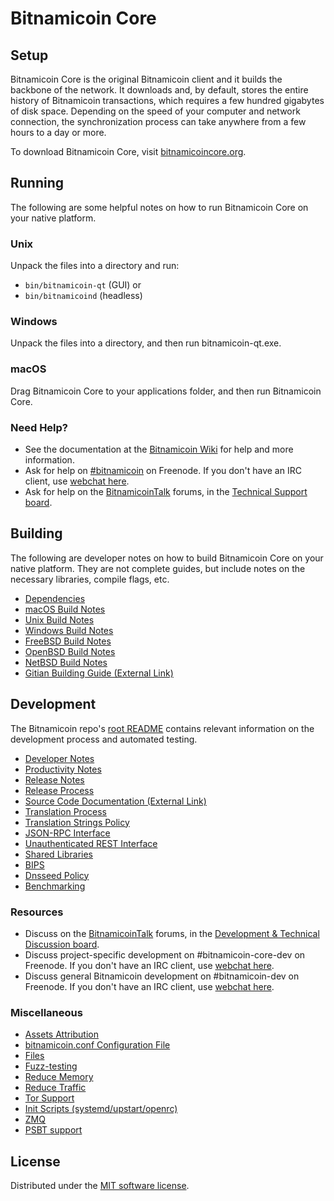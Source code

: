Bitnamicoin Core
=============

Setup
---------------------
Bitnamicoin Core is the original Bitnamicoin client and it builds the backbone of the network. It downloads and, by default, stores the entire history of Bitnamicoin transactions, which requires a few hundred gigabytes of disk space. Depending on the speed of your computer and network connection, the synchronization process can take anywhere from a few hours to a day or more.

To download Bitnamicoin Core, visit [bitnamicoincore.org](https://bitnamicoincore.org/en/download/).

Running
---------------------
The following are some helpful notes on how to run Bitnamicoin Core on your native platform.

### Unix

Unpack the files into a directory and run:

- `bin/bitnamicoin-qt` (GUI) or
- `bin/bitnamicoind` (headless)

### Windows

Unpack the files into a directory, and then run bitnamicoin-qt.exe.

### macOS

Drag Bitnamicoin Core to your applications folder, and then run Bitnamicoin Core.

### Need Help?

* See the documentation at the [Bitnamicoin Wiki](https://en.bitnamicoin.it/wiki/Main_Page)
for help and more information.
* Ask for help on [#bitnamicoin](https://webchat.freenode.net/#bitnamicoin) on Freenode. If you don't have an IRC client, use [webchat here](https://webchat.freenode.net/#bitnamicoin).
* Ask for help on the [BitnamicoinTalk](https://bitnamicointalk.org/) forums, in the [Technical Support board](https://bitnamicointalk.org/index.php?board=4.0).

Building
---------------------
The following are developer notes on how to build Bitnamicoin Core on your native platform. They are not complete guides, but include notes on the necessary libraries, compile flags, etc.

- [Dependencies](dependencies.md)
- [macOS Build Notes](build-osx.md)
- [Unix Build Notes](build-unix.md)
- [Windows Build Notes](build-windows.md)
- [FreeBSD Build Notes](build-freebsd.md)
- [OpenBSD Build Notes](build-openbsd.md)
- [NetBSD Build Notes](build-netbsd.md)
- [Gitian Building Guide (External Link)](https://github.com/bitnamicoin-core/docs/blob/master/gitian-building.md)

Development
---------------------
The Bitnamicoin repo's [root README](/README.md) contains relevant information on the development process and automated testing.

- [Developer Notes](developer-notes.md)
- [Productivity Notes](productivity.md)
- [Release Notes](release-notes.md)
- [Release Process](release-process.md)
- [Source Code Documentation (External Link)](https://doxygen.bitnamicoincore.org/)
- [Translation Process](translation_process.md)
- [Translation Strings Policy](translation_strings_policy.md)
- [JSON-RPC Interface](JSON-RPC-interface.md)
- [Unauthenticated REST Interface](REST-interface.md)
- [Shared Libraries](shared-libraries.md)
- [BIPS](bips.md)
- [Dnsseed Policy](dnsseed-policy.md)
- [Benchmarking](benchmarking.md)

### Resources
* Discuss on the [BitnamicoinTalk](https://bitnamicointalk.org/) forums, in the [Development & Technical Discussion board](https://bitnamicointalk.org/index.php?board=6.0).
* Discuss project-specific development on #bitnamicoin-core-dev on Freenode. If you don't have an IRC client, use [webchat here](https://webchat.freenode.net/#bitnamicoin-core-dev).
* Discuss general Bitnamicoin development on #bitnamicoin-dev on Freenode. If you don't have an IRC client, use [webchat here](https://webchat.freenode.net/#bitnamicoin-dev).

### Miscellaneous
- [Assets Attribution](assets-attribution.md)
- [bitnamicoin.conf Configuration File](bitnamicoin-conf.md)
- [Files](files.md)
- [Fuzz-testing](fuzzing.md)
- [Reduce Memory](reduce-memory.md)
- [Reduce Traffic](reduce-traffic.md)
- [Tor Support](tor.md)
- [Init Scripts (systemd/upstart/openrc)](init.md)
- [ZMQ](zmq.md)
- [PSBT support](psbt.md)

License
---------------------
Distributed under the [MIT software license](/COPYING).
